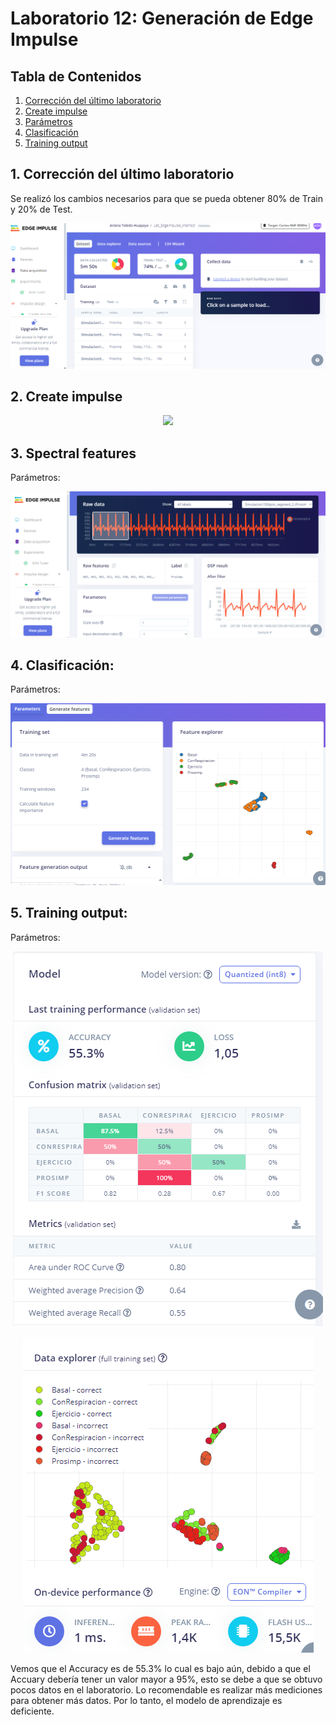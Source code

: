 # Laboratorio 12: Generación de Edge Impulse 

## Tabla de Contenidos

1. [Corrección del último laboratorio](#1-Correccióndelúltimolaboratorio)
2. [Create impulse](#2-Createimpulse)
3. [Parámetros](#3-Parámetros)
4. [Clasificación](#4-Clasificación)
5. [Training output](#4-Trainingoutput)


## 1. Corrección del último laboratorio

Se realizó los cambios necesarios para que se pueda obtener 80% de Train y 20% de Test.
<div align="center">
  <img src="./Imagen/modificacion.png"><p>

  </p>
</div>

## 2. Create impulse
<div align="center">
  <img src="./Imagen/diseñodeimpulso.png"><p>

  </p>
</div>

## 3. Spectral features
Parámetros:
<div align="center">
  <img src="./Imagen/Spectral features.png"><p>

  </p>
</div>

## 4. Clasificación:
Parámetros:
<div align="center">
  <img src="./Imagen/Classifier.png"><p>

  </p>
</div>


## 5. Training output:
Parámetros:
<div align="center">
  <img src="./Imagen/traininoutput.png"><p>

  </p>
</div>
<div align="center">
  <img src="./Imagen/traininoutput2.png"><p>

  </p>
</div>

Vemos que el Accuracy es de 55.3% lo cual es bajo aún, debido a que el Accuary debería tener un valor mayor a 95%, esto se debe a que se obtuvo pocos datos en el laboratorio. Lo recomendable es realizar más mediciones para obtener más datos. Por lo tanto,  el modelo de aprendizaje es deficiente. 
